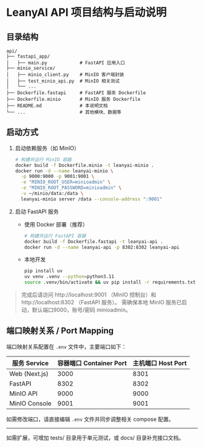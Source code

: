 
# LeanyAI API 项目结构与启动说明


## 目录结构

```
api/
├── fastapi_app/
│   ├── main.py            # FastAPI 应用入口
├── minio_service/
│   ├── minio_client.py    # MinIO 客户端封装
│   ├── test_minio_api.py  # MinIO 相关测试
│   └── ...
├── Dockerfile.fastapi     # FastAPI 服务 Dockerfile
├── Dockerfile.minio       # MinIO 服务 Dockerfile
├── README.md              # 本说明文档
└── ...                    # 其他模块、数据等
```

## 启动方式

1. 启动依赖服务（如 MinIO）
   ```bash
   # 构建并运行 MinIO 容器
   docker build -f Dockerfile.minio -t leanyai-minio .
   docker run -d --name leanyai-minio \
     -p 9000:9000 -p 9001:9001 \
     -e "MINIO_ROOT_USER=minioadmin" \
     -e "MINIO_ROOT_PASSWORD=minioadmin" \
     -v ~/minio/data:/data \
     leanyai-minio server /data --console-address ":9001"
   ```

2. 启动 FastAPI 服务
   * 使用 Docker 部署（推荐）
     ```bash
     # 构建并运行 FastAPI 容器
     docker build -f Dockerfile.fastapi -t leanyai-api .
     docker run -d --name leanyai-api -p 8302:8302 leanyai-api
     ```
   * 本地开发
     ```bash
     pip install uv
     uv venv .venv --python=python3.11
     source .venv/bin/activate && uv pip install -r requirements.txt && uvicorn fastapi_app.main:app --reload
     ```

> 完成后请访问 http://localhost:9001 （MinIO 控制台）和 http://localhost:8302 （FastAPI 服务）。
> 需确保本地 MinIO 服务已启动，默认端口9000，账号/密码 minioadmin。


## 端口映射关系 / Port Mapping
端口映射关系配置在 `.env` 文件中，主要端口如下：

| 服务 Service | 容器端口 Container Port | 主机端口 Host Port |
|--------------|----------------------|-------------------|
| Web (Next.js)| 3000                 | 8301              |
| FastAPI      | 8302                 | 8302              |
| MinIO API    | 9000                 | 9000              |
| MinIO Console| 9001                 | 9001              |

如需修改端口，请直接编辑 `.env` 文件并同步调整相关 compose 配置。

---

如需扩展，可增加 tests/ 目录用于单元测试，或 docs/ 目录补充接口文档。